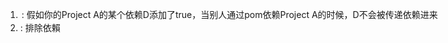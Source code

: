 1. <option>:
    假如你的Project A的某个依赖D添加了<optional>true</optional>，当别人通过pom依赖Project A的时候，D不会被传递依赖进来
2. <exclusions>:
    排除依賴